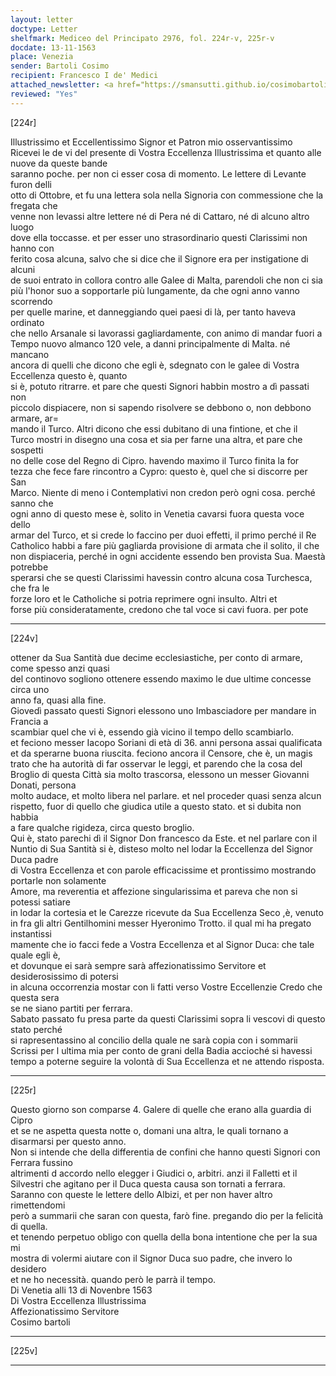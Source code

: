 ```yaml
---
layout: letter
doctype: Letter
shelfmark: Mediceo del Principato 2976, fol. 224r-v, 225r-v
docdate: 13-11-1563
place: Venezia
sender: Bartoli Cosimo
recipient: Francesco I de' Medici
attached_newsletter: <a href="https://smansutti.github.io/cosimobartoli/texts/2976_087/">2976_087</a>, <a href="https://smansutti.github.io/cosimobartoli/texts/2976_088/">2976_088</a>
reviewed: "Yes"
---
```


[224r]  
  
  
Illustrissimo et Eccellentissimo Signor et Patron mio osservantissimo  
Ricevei le de vi del presente di Vostra Eccellenza Illustrissima et quanto alle nuove da queste bande  
saranno poche. per non ci esser cosa di momento. Le lettere di Levante furon delli  
otto di Ottobre, et fu una lettera sola nella Signoria con commessione che la fregata che  
venne non levassi altre lettere né di Pera né di Cattaro, né di alcuno altro luogo  
dove ella toccasse. et per esser uno strasordinario questi Clarissimi non hanno con  
ferito cosa alcuna, salvo che si dice che il Signore era per instigatione di alcuni  
de suoi entrato in collora contro alle Galee di Malta, parendoli che non ci sia  
più l'honor suo a sopportarle più lungamente, da che ogni anno vanno scorrendo  
per quelle marine, et danneggiando quei paesi di là, per tanto haveva ordinato  
che nello Arsanale si lavorassi gagliardamente, con animo di mandar fuori a  
Tempo nuovo almanco 120 vele, a danni principalmente di Malta. né mancano  
ancora di quelli che dicono che egli è, sdegnato con le galee di Vostra Eccellenza questo è, quanto  
si è, potuto ritrarre. et pare che questi Signori habbin mostro a dì passati non  
piccolo dispiacere, non si sapendo risolvere se debbono o, non debbono armare, ar=  
mando il Turco. Altri dicono che essi dubitano di una fintione, et che il  
Turco mostri in disegno una cosa et sia per farne una altra, et pare che sospetti  
no delle cose del Regno di Cipro. havendo maximo il Turco finita la for  
tezza che fece fare rincontro a Cypro: questo è, quel che si discorre per San  
Marco. Niente di meno i Contemplativi non credon però ogni cosa. perché sanno che  
ogni anno di questo mese è, solito in Venetia cavarsi fuora questa voce dello  
armar del Turco, et si crede lo faccino per duoi effetti, il primo perché il Re  
Catholico habbi a fare più gagliarda provisione di armata che il solito, il che  
non dispiaceria, perché in ogni accidente essendo ben provista Sua. Maestà potrebbe  
sperarsi che se questi Clarissimi havessin contro alcuna cosa Turchesca, che fra le  
forze loro et le Catholiche si potria reprimere ogni insulto. Altri et  
forse più consideratamente, credono che tal voce si cavi fuora. per pote  
  
---  

[224v]  
  
  
ottener da Sua Santità due decime ecclesiastiche, per conto di armare, come spesso anzi quasi  
del continovo sogliono ottenere essendo maximo le due ultime concesse circa uno  
anno fa, quasi alla fine.  
Giovedì passato questi Signori elessono uno Imbasciadore per mandare in Francia a  
scambiar quel che vi è, essendo già vicino il tempo dello scambiarlo.  
et feciono messer Iacopo Soriani di età di 36. anni persona assai qualificata  
et da sperarne buona riuscita. feciono ancora il Censore, che è, un magis  
trato che ha autorità di far osservar le leggi, et parendo che la cosa del  
Broglio di questa Città sia molto trascorsa, elessono un messer Giovanni Donati, persona  
molto audace, et molto libera nel parlare. et nel proceder quasi senza alcun  
rispetto, fuor di quello che giudica utile a questo stato. et si dubita non habbia  
a fare qualche rigideza, circa questo broglio.  
Qui è, stato parechi dì il Signor Don francesco da Este. et nel parlare con il  
Nuntio di Sua Santità si è, disteso molto nel lodar la Eccellenza del Signor Duca padre  
di Vostra Eccellenza et con parole efficacissime et prontissimo mostrando portarle non solamente  
Amore, ma reverentia et affezione singularissima et pareva che non si potessi satiare  
in lodar la cortesia et le Carezze ricevute da Sua Eccellenza Seco ,è, venuto  
in fra gli altri Gentilhomini messer Hyeronimo Trotto. il qual mi ha pregato instantissi  
mamente che io facci fede a Vostra Eccellenza et al Signor Duca: che tale quale egli è,  
et dovunque ei sarà sempre sarà affezionatissimo Servitore et desiderosissimo di potersi  
in alcuna occorrenzia mostar con li fatti verso Vostre Eccellenzie Credo che questa sera  
se ne siano partiti per ferrara.  
Sabato passato fu presa parte da questi Clarissimi sopra li vescovi di questo stato perché  
si rapresentassino al concilio della quale ne sarà copia con i sommarii  
Scrissi per l ultima mia per conto de grani della Badia accioché si havessi  
tempo a poterne seguire la volontà di Sua Eccellenza et ne attendo risposta.  
  
---  

[225r]  
  
  
Questo giorno son comparse 4. Galere di quelle che erano alla guardia di Cipro  
et se ne aspetta questa notte o, domani una altra, le quali tornano a disarmarsi per questo anno.  
Non si intende che della differentia de confini che hanno questi Signori con Ferrara fussino  
altrimenti d accordo nello elegger i Giudici o, arbitri. anzi il Falletti et il  
Silvestri che agitano per il Duca questa causa son tornati a ferrara.  
Saranno con queste le lettere dello Albizi, et per non haver altro rimettendomi  
però a summarii che saran con questa, farò fine. pregando dio per la felicità di quella.  
et tenendo perpetuo obligo con quella della bona intentione che per la sua mi  
mostra di volermi aiutare con il Signor Duca suo padre, che invero lo desidero  
et ne ho necessità. quando però le parrà il tempo.  
Di Venetia alli 13 di Novenbre 1563  
Di Vostra Eccellenza Illustrissima  
Affezionatissimo Servitore  
Cosimo bartoli  
  
---  

[225v]  
  
  
  
---  

